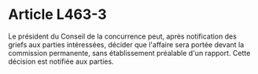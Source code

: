 # Article L463-3

Le président du Conseil de la concurrence peut, après notification des griefs aux parties intéressées, décider que l'affaire sera portée devant la commission permanente, sans établissement préalable d'un rapport. Cette décision est notifiée aux parties.
